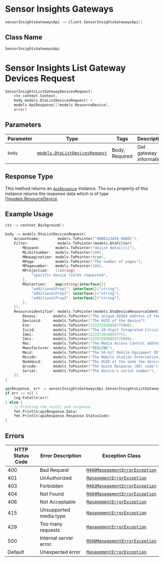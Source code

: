 # Sensor Insights Gateways

```go
sensorInsightsGatewaysApi := client.SensorInsightsGatewaysApi()
```

## Class Name

`SensorInsightsGatewaysApi`


# Sensor Insights List Gateway Devices Request

```go
SensorInsightsListGatewayDevicesRequest(
    ctx context.Context,
    body models.DtoListDevicesRequest) (
    models.ApiResponse[[]models.ResourceDevice],
    error)
```

## Parameters

| Parameter | Type | Tags | Description |
|  --- | --- | --- | --- |
| `body` | [`models.DtoListDevicesRequest`](../../doc/models/dto-list-devices-request.md) | Body, Required | Get gateway information |

## Response Type

This method returns an [`ApiResponse`](../../doc/api-response.md) instance. The `Data` property of this instance returns the response data which is of type [[]models.ResourceDevice](../../doc/models/resource-device.md).

## Example Usage

```go
ctx := context.Background()

body := models.DtoListDevicesRequest{
    Accountname:        models.ToPointer("0000123456-00001"),
    Filter:             models.ToPointer(models.DtoFilter{
        MExpand:       models.ToPointer("device detail(s)"),
        MLimitnumber:  models.ToPointer(100),
        MNopagination: models.ToPointer(true),
        MPage:         models.ToPointer("The number of pages"),
        MPagenumber:   models.ToPointer(100),
        MProjection:   []string{
            "specific device fields requested",
        },
        MSelection:    map[string]interface{}{
            "additionalProp1": interface{}("string"),
            "additionalProp2": interface{}("string"),
            "additionalProp3": interface{}("string"),
        },
    }),
    Resourceidentifier: models.ToPointer(models.DtoDeviceResourceIdentifier{
        Deveui:       models.ToPointer("The unique EUI64 address of the device"),
        Deviceid:     models.ToPointer("The UUID of the device"),
        Esn:          models.ToPointer(223372036854775800),
        Iccid:        models.ToPointer("The 20-digit Integrated Circuit Card ID (SIM card ID)"),
        Imei:         models.ToPointer(223372036854775),
        Imsi:         models.ToPointer(223372036854775800),
        Mac:          models.ToPointer("The Media Access Control address of the device, listed on the device in the format XX-XX-XX-XX-XX-XX or XX:XX:XX:XX:XX:XX"),
        Manufacturer: models.ToPointer("REOLINK"),
        Meid:         models.ToPointer("The 56-bit Mobile Equipment ID"),
        Msisdn:       models.ToPointer("The Mobile Station International Subscriber Directory Number. In the USA, this is 1+ a 10-digit phone number"),
        NodeUuid:     models.ToPointer("The UUID of the node the device is associated with"),
        Qrcode:       models.ToPointer("The Quick Response (QR) code"),
        Serial:       models.ToPointer("The device's serial number"),
    }),
}

apiResponse, err := sensorInsightsGatewaysApi.SensorInsightsListGatewayDevicesRequest(ctx, body)
if err != nil {
    log.Fatalln(err)
} else {
    // Printing the result and response
    fmt.Println(apiResponse.Data)
    fmt.Println(apiResponse.Response.StatusCode)
}
```

## Errors

| HTTP Status Code | Error Description | Exception Class |
|  --- | --- | --- |
| 400 | Bad Request | [`M400ManagementErrorException`](../../doc/models/m400-management-error-exception.md) |
| 401 | UnAuthorized | [`ManagementErrorException`](../../doc/models/management-error-exception.md) |
| 403 | Forbidden | [`M403ManagementErrorException`](../../doc/models/m403-management-error-exception.md) |
| 404 | Not Found | [`M404ManagementErrorException`](../../doc/models/m404-management-error-exception.md) |
| 406 | Not Acceptable | [`ManagementErrorException`](../../doc/models/management-error-exception.md) |
| 415 | Unsupported media type | [`ManagementErrorException`](../../doc/models/management-error-exception.md) |
| 429 | Too many requests | [`ManagementErrorException`](../../doc/models/management-error-exception.md) |
| 500 | Internal server error. | [`M500ManagementErrorException`](../../doc/models/m500-management-error-exception.md) |
| Default | Unexpected error | [`ManagementErrorException`](../../doc/models/management-error-exception.md) |

